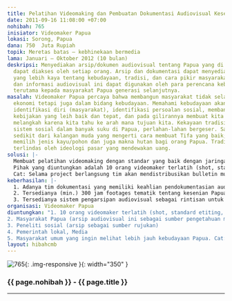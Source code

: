 ```yaml
---
title: Pelatihan Videomaking dan Pembuatan Dokumentasi Audiovisual Kesenian Papua
date: 2011-09-16 11:08:00 +07:00
nohibah: 765
inisiator: Videomaker Papua
lokasi: Sorong, Papua
dana: 750  Juta Rupiah
topik: Meretas batas – kebhinekaan bermedia
lama: Januari – Oktober 2012 (10 bulan)
deskripsi: Menyediakan arsip/dokumen audiovisual tentang Papua yang di masa depan
  dapat diakses oleh setiap orang. Arsip dan dokumentasi dapat menyediakan informasi
  yang lebih kaya tentang kebudayaan, tradisi, dan cara pikir masyarakat Papua. Data
  dan informasi audiovisual ini dapat digunakan oleh para perencana kebijakan, dan
  terutama kepada masyarakat Papua generasi selanjutnya.
masalah: Videomaker Papua percaya bahwa membangun masyarakat tidak selalu dalam konteks
  ekonomi tetapi juga dalam bidang kebudayaan. Memahami kebudayaan akan membantu proses
  identifikasi diri (masyarakat), identifikasi persoalan sosial, membantu proses merumuskan
  kebijakan yang leih baik dan tepat, dan pada gilirannya membuat kita lebih jernih
  melangkah karena kita tahu ke arah mana tujuan kita. Kekayaan tradisi, kesenian,
  sistem sosial dalam banyak suku di Papua, perlahan-lahan bergeser. Saat ini misalnya
  sedikit dari kalangan muda yang mengerti cara membuat Tifa yang baik; seni pahat,
  memilih jenis kayu/pohon dan juga makna hutan bagi orang Papua. Tradisi ini semakin
  terlindas oleh ideologi pasar yang mendewakan uang.
solusi: |-
  Membuat pelatihan videomaking dengan standar yang baik dengan jaringan kaum muda yang sudah ada di Papua, pembuatan sistem dokumentasi audiovisual, penguatan kapasitas organisasi untuk menyiapkan pembentukan pusat Audiovisual di kota Sorong. Dalam jangka panjang pusat audiovisual ini dapat berkontribusi terhadap keragaman informasi dan sumber pengetahuan di Bumi Papua.
  Pihak yang diuntungkan adalah 10 orang videomaker terlatih (shot, standard etiting, dan archiving material), masyarakat Papua (arsip audiovisual ini sebagai sumber pengetahuan mengenai kebudayaannya), peneliti sosial (arsip sebagai sumber rujukan), pemerintah lokal, Media, dan masyarakat umum yang ingin melihat lebih jauh kebudayaan Papua.
  Cat: Selama project berlangsung tim akan mendistribusikan bulletin multimedia secara reguler di website engagemedia.org tentang kesenian Papua di mana masyarakat dapat mengunduh beberapa informasi dasar (video clips, audio clips, artikel).
keberhasilan: |-
  1. Adanya tim dokumentasi yang memiliki keahlian pendokumentasian audiovisual (riset sampai teknis pengarsipan)
  2. Tersedianya (min.) 300 jam footages tematik tentang kesenian Papua
  3. Tersedianya sistem pengarsipan audiovisual sebagai rintisan untuk sistem online
organisasi: Videomaker Papua
diuntungkan: "1. 10 orang videomaker terlatih (shot, standard etiting, dan archiving material)
2. Masyarakat Papua (arsip audiovisual ini sebagai sumber pengetahuan mengenai kebudayaannya)
3. Peneliti sosial (arsip sebagai sumber rujukan)
4. Pemerintah lokal, Media
5. Masyarakat umum yang ingin melihat lebih jauh kebudayaan Papua. Cat: Selama project berlangsung tim akan mendistribusikan bulletin multimedia secara reguler di website engagemedia.org tentang kesenian Papua di mana masyarakat dapat mengunduh beberapa informasi dasar (video clips, audio clips, artikel)."
layout: hibahcmb
---
```


![765](/static/img/hibahcmb/765.png){: .img-responsive }{: width="350" }

### {{ page.nohibah }} - {{ page.title }}

---
